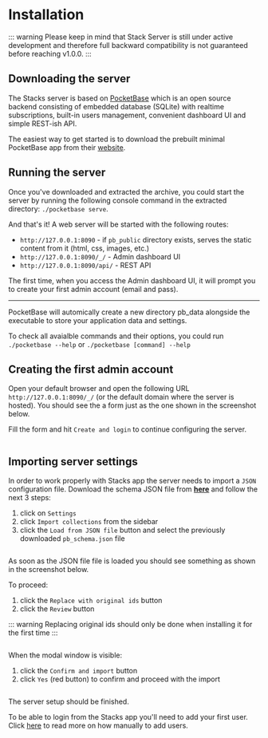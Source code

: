 # Installation

::: warning
Please keep in mind that Stack Server is still under active development and therefore full backward compatibility is not guaranteed before reaching v1.0.0.
:::

## Downloading the server

The Stacks server is based on [PocketBase](https://pocketbase.io) which is an open source backend consisting of embedded database (SQLite) with realtime subscriptions, built-in users management, convenient dashboard UI and simple REST-ish API.

The easiest way to get started is to download the prebuilt minimal PocketBase app from their [website](https://pocketbase.io/docs/).

## Running the server

Once you've downloaded and extracted the archive, you could start the server by running the following console command in the extracted directory: `./pocketbase serve`.

And that's it! A web server will be started with the following routes:

- `http://127.0.0.1:8090` - if `pb_public` directory exists, serves the static content from it (html, css, images, etc.)
- `http://127.0.0.1:8090/_/` - Admin dashboard UI
- `http://127.0.0.1:8090/api/` - REST API

The first time, when you access the Admin dashboard UI, it will prompt you to create your first admin account (email and pass).

---

PocketBase will automically create a new directory pb_data alongside the executable to store your application data and settings.

To check all avaialble commands and their options, you could run `./pocketbase --help` or `./pocketbase [command] --help`

## Creating the first admin account
Open your default browser and open the following URL `http://127.0.0.1:8090/_/` (or the default domain where the server is hosted). You should see the a form just as the one shown in the screenshot below.

Fill the form and hit `Create and login` to continue configuring the server.

<img :src="$withBase('/assets/img/server/admin-creation.png')">



## Importing server settings

In order to work properly with Stacks app the server needs to import a `JSON` configuration file. Download the schema JSON file from <a href="/assets/server/pb_schema.json" download>**here**</a> and follow the next 3 steps:

1. click on `Settings`
2. click `Import collections` from the sidebar
3. click the `Load from JSON file` button and select the previously downloaded `pb_schema.json` file

<img :src="$withBase('/assets/img/server/import-settings.png')">

As soon as the JSON file file is loaded you should see something as shown in the screenshot below.

To proceed:

1. click the `Replace with original ids` button
2. click the `Review` button

::: warning
Replacing original ids should only be done when installing it for the first time
:::

<img :src="$withBase('/assets/img/server/confirming-import.png')">

When the modal window is visible:

1. click the `Confirm and import` button
2. click `Yes` (red button) to confirm and proceed with the import

<img :src="$withBase('/assets/img/server/confirm-and-import.png')">

The server setup should be finished.

To be able to login from the Stacks app you'll need to add your first user. Click [here](./users.md) to read more on how manually to add users.